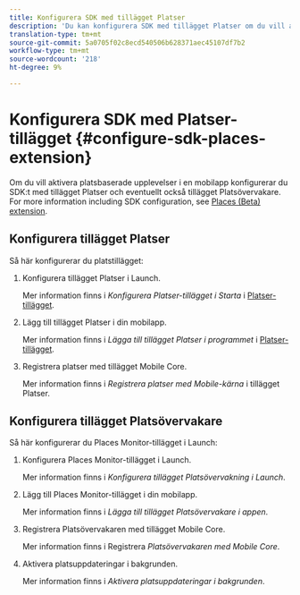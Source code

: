 ```yaml
---
title: Konfigurera SDK med tillägget Platser
description: 'Du kan konfigurera SDK med tillägget Platser om du vill aktivera platsmedvetenhet i din mobilapp. '
translation-type: tm+mt
source-git-commit: 5a0705f02c8ecd540506b628371aec45107df7b2
workflow-type: tm+mt
source-wordcount: '218'
ht-degree: 9%

---
```



# Konfigurera SDK med Platser-tillägget {#configure-sdk-places-extension}

Om du vill aktivera platsbaserade upplevelser i en mobilapp konfigurerar du SDK:t med tillägget Platser och eventuellt också tillägget Platsövervakare. For more information including SDK configuration, see [Places (Beta) extension](/help/places-ext-aep-sdks/places-extension/places-extension.md).

## Konfigurera tillägget Platser

Så här konfigurerar du platstillägget:

1. Konfigurera tillägget Platser i Launch.

   Mer information finns i *Konfigurera Platser-tillägget i Starta* i [Platser-tillägget](/help/places-ext-aep-sdks/places-extension/places-extension.md).

1. Lägg till tillägget Platser i din mobilapp.

   Mer information finns i *Lägga till tillägget Platser i programmet* i [Platser-tillägget](/help/places-ext-aep-sdks/places-extension/places-extension.md).

1. Registrera platser med tillägget Mobile Core.

   Mer information finns i *Registrera platser med Mobile-kärna* i tillägget [](/help/places-ext-aep-sdks/places-extension/places-extension.md)Platser.

## Konfigurera tillägget Platsövervakare

Så här konfigurerar du Places Monitor-tillägget i Launch:

1. Konfigurera Places Monitor-tillägget i Launch.

   Mer information finns i *Konfigurera tillägget Platsövervakning i Launch*.

1. Lägg till Places Monitor-tillägget i din mobilapp.

   Mer information finns i *Lägga till tillägget Platsövervakare i appen*.

1. Registrera Platsövervakaren med tillägget Mobile Core.

   Mer information finns i Registrera *Platsövervakaren med Mobile Core*.

1. Aktivera platsuppdateringar i bakgrunden.

   Mer information finns i *Aktivera platsuppdateringar i bakgrunden*.
